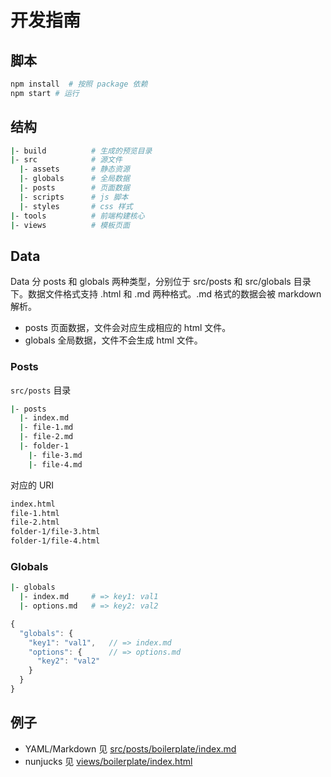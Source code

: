 # 开发指南

## 脚本

```bash
npm install  # 按照 package 依赖
npm start # 运行
```

## 结构

```bash
|- build          # 生成的预览目录
|- src            # 源文件
  |- assets       # 静态资源
  |- globals      # 全局数据
  |- posts        # 页面数据
  |- scripts      # js 脚本
  |- styles       # css 样式
|- tools          # 前端构建核心
|- views          # 模板页面
```

## Data

Data 分 posts 和 globals 两种类型，分别位于 src/posts 和 src/globals 目录下。数据文件格式支持 .html 和 .md 两种格式。.md 格式的数据会被 markdown 解析。

- posts 页面数据，文件会对应生成相应的 html 文件。
- globals 全局数据，文件不会生成 html 文件。

### Posts

`src/posts` 目录

```bash
|- posts
  |- index.md
  |- file-1.md
  |- file-2.md
  |- folder-1
    |- file-3.md
    |- file-4.md
```

对应的 URI

```bash
index.html
file-1.html
file-2.html
folder-1/file-3.html
folder-1/file-4.html
```

### Globals

```bash
|- globals
  |- index.md     # => key1: val1 
  |- options.md   # => key2: val2 
```

```js
{
  "globals": {
    "key1": "val1",   // => index.md
    "options": {      // => options.md
      "key2": "val2"
    }
  }
}
```


## 例子

- YAML/Markdown 见 [src/posts/boilerplate/index.md](src/posts/boilerplate/index.md)
- nunjucks 见 [views/boilerplate/index.html](views/boilerplate/index.html)
